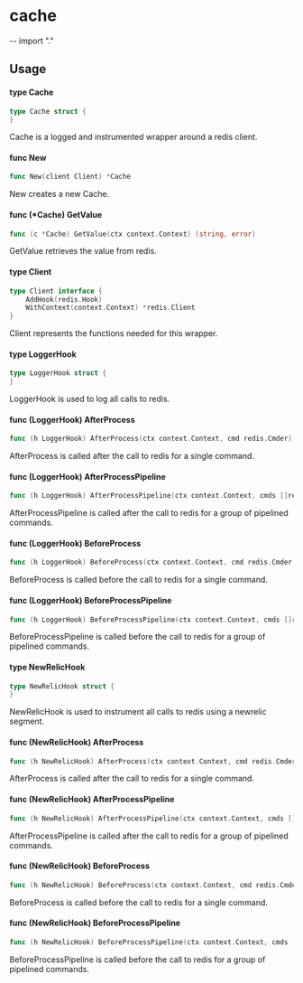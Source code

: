 # cache
--
    import "."


## Usage

#### type Cache

```go
type Cache struct {
}
```

Cache is a logged and instrumented wrapper around a redis client.

#### func  New

```go
func New(client Client) *Cache
```
New creates a new Cache.

#### func (*Cache) GetValue

```go
func (c *Cache) GetValue(ctx context.Context) (string, error)
```
GetValue retrieves the value from redis.

#### type Client

```go
type Client interface {
	AddHook(redis.Hook)
	WithContext(context.Context) *redis.Client
}
```

Client represents the functions needed for this wrapper.

#### type LoggerHook

```go
type LoggerHook struct {
}
```

LoggerHook is used to log all calls to redis.

#### func (LoggerHook) AfterProcess

```go
func (h LoggerHook) AfterProcess(ctx context.Context, cmd redis.Cmder) error
```
AfterProcess is called after the call to redis for a single command.

#### func (LoggerHook) AfterProcessPipeline

```go
func (h LoggerHook) AfterProcessPipeline(ctx context.Context, cmds []redis.Cmder) error
```
AfterProcessPipeline is called after the call to redis for a group of pipelined
commands.

#### func (LoggerHook) BeforeProcess

```go
func (h LoggerHook) BeforeProcess(ctx context.Context, cmd redis.Cmder) (context.Context, error)
```
BeforeProcess is called before the call to redis for a single command.

#### func (LoggerHook) BeforeProcessPipeline

```go
func (h LoggerHook) BeforeProcessPipeline(ctx context.Context, cmds []redis.Cmder) (context.Context, error)
```
BeforeProcessPipeline is called before the call to redis for a group of
pipelined commands.

#### type NewRelicHook

```go
type NewRelicHook struct {
}
```

NewRelicHook is used to instrument all calls to redis using a newrelic segment.

#### func (NewRelicHook) AfterProcess

```go
func (h NewRelicHook) AfterProcess(ctx context.Context, cmd redis.Cmder) error
```
AfterProcess is called after the call to redis for a single command.

#### func (NewRelicHook) AfterProcessPipeline

```go
func (h NewRelicHook) AfterProcessPipeline(ctx context.Context, cmds []redis.Cmder) error
```
AfterProcessPipeline is called after the call to redis for a group of pipelined
commands.

#### func (NewRelicHook) BeforeProcess

```go
func (h NewRelicHook) BeforeProcess(ctx context.Context, cmd redis.Cmder) (context.Context, error)
```
BeforeProcess is called before the call to redis for a single command.

#### func (NewRelicHook) BeforeProcessPipeline

```go
func (h NewRelicHook) BeforeProcessPipeline(ctx context.Context, cmds []redis.Cmder) (context.Context, error)
```
BeforeProcessPipeline is called before the call to redis for a group of
pipelined commands.
